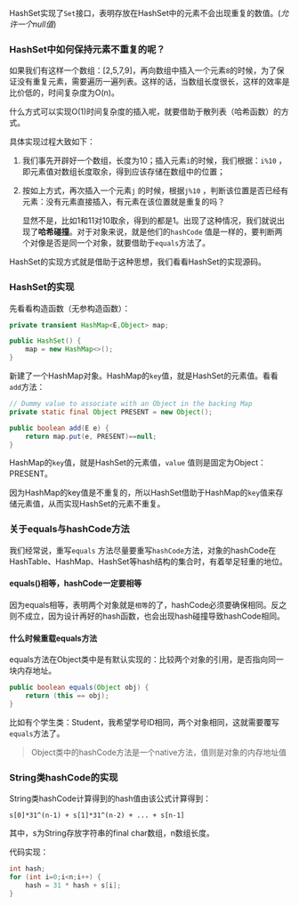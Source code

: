 HashSet实现了`Set`接口，表明存放在HashSet中的元素不会出现重复的数值。(*允许一个null值*)

### HashSet中如何保持元素不重复的呢？

如果我们有这样一个数组：[2,5,7,9]，再向数组中插入一个元素`8`的时候，为了保证没有重复元素，需要遍历一遍列表。这样的话，当数组长度很长，这样的效率是比价低的，时间复杂度为O(n)。

什么方式可以实现O(1)时间复杂度的插入呢，就要借助于散列表（哈希函数）的方式。

具体实现过程大致如下：

1. 我们事先开辟好一个数组，长度为10；插入元素`i`的时候，我们根据：`i%10` ，即元素值对数组长度取余，得到应该存储在数组中的位置；

2. 按如上方式，再次插入一个元素`j` 的时候，根据`j%10` ，判断该位置是否已经有元素：没有元素直接插入，有元素在该位置就是重复的吗？

   显然不是，比如1和11对10取余，得到的都是1。出现了这种情况，我们就说出现了**哈希碰撞**。对于对象来说，就是他们的`hashCode` 值是一样的，要判断两个对像是否是同一个对象，就要借助于`equals`方法了。

HashSet的实现方式就是借助于这种思想，我们看看HashSet的实现源码。

### HashSet的实现

先看看构造函数（无参构造函数）：

```java
private transient HashMap<E,Object> map;

public HashSet() {
    map = new HashMap<>();
}
```

新建了一个HashMap对象。HashMap的`key`值，就是HashSet的元素值。看看`add`方法：

```java
// Dummy value to associate with an Object in the backing Map
private static final Object PRESENT = new Object();

public boolean add(E e) {
    return map.put(e, PRESENT)==null;
}
```

HashMap的`key`值，就是HashSet的元素值，`value` 值则是固定为Object：PRESENT。

因为HashMap的key值是不重复的，所以HashSet借助于HashMap的`key`值来存储元素值，从而实现HashSet的元素不重复。

### 关于equals与hashCode方法

我们经常说，重写`equals` 方法尽量要重写`hashCode`方法，对象的hashCode在HashTable、HashMap、HashSet等hash结构的集合时，有着举足轻重的地位。

#### equals()相等，hashCode一定要相等

因为equals相等，表明两个对象就是`相等`的了，hashCode必须要确保相同。反之则不成立，因为设计再好的hash函数，也会出现hash碰撞导致hashCode相同。

#### 什么时候重载equals方法

equals方法在Object类中是有默认实现的：比较两个对象的引用，是否指向同一块内存地址。

```java
public boolean equals(Object obj) {
    return (this == obj);
}
```

比如有个学生类：Student，我希望学号ID相同，两个对象相同，这就需要覆写`equals`方法了。

> Object类中的hashCode方法是一个native方法，值则是对象的内存地址值

### String类hashCode的实现

String类hashCode计算得到的hash值由该公式计算得到：

```
s[0]*31^(n-1) + s[1]*31^(n-2) + ... + s[n-1]
```

其中，s为String存放字符串的final char数组，n数组长度。

代码实现：

```java
int hash;
for (int i=0;i<n;i++) {
    hash = 31 * hash + s[i];
}
```

